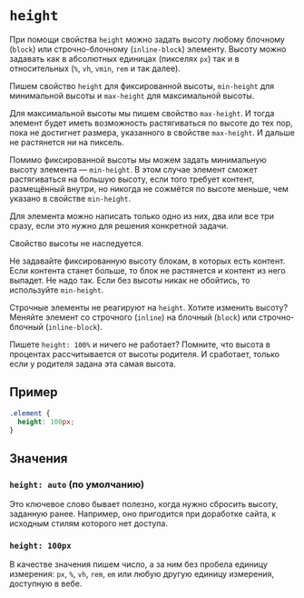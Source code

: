 # `height`

При помощи свойства `height` можно задать высоту любому блочному (`block`) или строчно-блочному (`inline-block`) элементу. Высоту можно задавать как в абсолютных единицах (пикселях `px`) так и в относительных (`%`, `vh`, `vmin`, `rem` и так далее).

Пишем свойство `height` для фиксированной высоты, `min-height` для минимальной высоты и `max-height` для максимальной высоты.

Для максимальной высоты мы пишем свойство `max-height`. И тогда элемент будет иметь возможность растягиваться по высоте до тех пор, пока не достигнет размера, указанного в свойстве `max-height`. И дальше не растянется ни на пиксель.

Помимо фиксированной высоты мы можем задать минимальную высоту элемента — `min-height`. В этом случае элемент сможет растягиваться на большую высоту, если того требует контент, размещённый внутри, но никогда не сожмётся по высоте меньше, чем указано в свойстве `min-height`.

Для элемента можно написать только одно из них, два или все три сразу, если это нужно для решения конкретной задачи.

Свойство высоты не наследуется.

Не задавайте фиксированную высоту блокам, в которых есть контент. Если контента станет больше, то блок не растянется и контент из него выпадет. Не надо так. Если без высоты никак не обойтись, то используйте `min-height`.

Строчные элементы не реагируют на `height`. Хотите изменить высоту? Меняйте элемент со строчного (`inline`) на блочный (`block`) или строчно-блочный (`inline-block`).

Пишете `height: 100%` и ничего не работает? Помните, что высота в процентах рассчитывается от высоты родителя. И сработает, только если у родителя задана эта самая высота.

## Пример

```css
.element {
  height: 100px;
}
```

## Значения

### `height: auto` (по умолчанию)

Это ключевое слово бывает полезно, когда нужно сбросить высоту, заданную ранее. Например, оно пригодится при доработке сайта, к исходным стилям которого нет доступа.

### `height: 100px`

В качестве значения пишем число, а за ним без пробела единицу измерения: `px`, `%`, `vh`, `rem`, `em` или любую другую единицу измерения, доступную в вебе.
